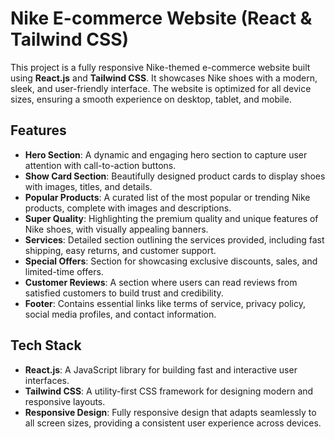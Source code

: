 # Nike E-commerce Website (React & Tailwind CSS)

This project is a fully responsive Nike-themed e-commerce website built using **React.js** and **Tailwind CSS**. It showcases Nike shoes with a modern, sleek, and user-friendly interface. The website is optimized for all device sizes, ensuring a smooth experience on desktop, tablet, and mobile.

## Features

- **Hero Section**: A dynamic and engaging hero section to capture user attention with call-to-action buttons.
- **Show Card Section**: Beautifully designed product cards to display shoes with images, titles, and details.
- **Popular Products**: A curated list of the most popular or trending Nike products, complete with images and descriptions.
- **Super Quality**: Highlighting the premium quality and unique features of Nike shoes, with visually appealing banners.
- **Services**: Detailed section outlining the services provided, including fast shipping, easy returns, and customer support.
- **Special Offers**: Section for showcasing exclusive discounts, sales, and limited-time offers.
- **Customer Reviews**: A section where users can read reviews from satisfied customers to build trust and credibility.
- **Footer**: Contains essential links like terms of service, privacy policy, social media profiles, and contact information.

## Tech Stack

- **React.js**: A JavaScript library for building fast and interactive user interfaces.
- **Tailwind CSS**: A utility-first CSS framework for designing modern and responsive layouts.
- **Responsive Design**: Fully responsive design that adapts seamlessly to all screen sizes, providing a consistent user experience across devices.

